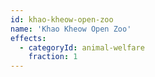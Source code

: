 ```yaml
---
id: khao-kheow-open-zoo
name: 'Khao Kheow Open Zoo'
effects:
  - categoryId: animal-welfare
    fraction: 1
---
```

